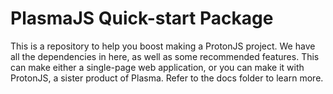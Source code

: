 # PlasmaJS Quick-start Package

This is a repository to help you boost making a ProtonJS project. We have all the dependencies in here, as well as some recommended features. This can make either a single-page web application, or you can make it with ProtonJS, a sister product of Plasma. Refer to the docs folder to learn more.